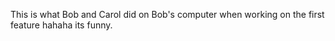 This is what Bob and Carol did on Bob's computer when working on the first feature hahaha its funny.
